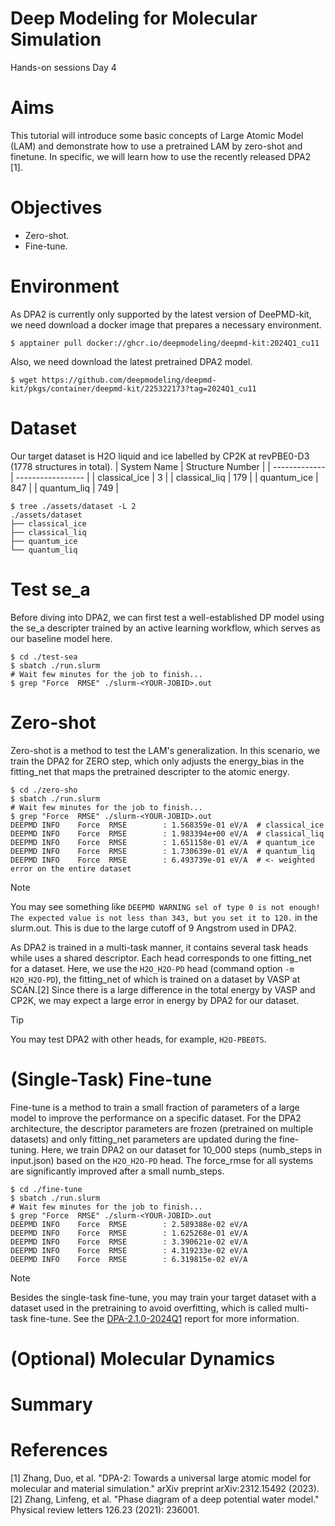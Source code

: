 # Deep Modeling for Molecular Simulation
Hands-on sessions Day 4

# Aims
This tutorial will introduce some basic concepts of Large Atomic Model (LAM) and demonstrate how to use a 
pretrained LAM by zero-shot and finetune. In specific, we will learn how to use the recently released DPA2 [1].

# Objectives
- Zero-shot.
- Fine-tune.

# Environment
As DPA2 is currently only supported by the latest version of DeePMD-kit, we need download a docker image that
prepares a necessary environment.
```
$ apptainer pull docker://ghcr.io/deepmodeling/deepmd-kit:2024Q1_cu11
```

Also, we need download the latest pretrained DPA2 model.
```
$ wget https://github.com/deepmodeling/deepmd-kit/pkgs/container/deepmd-kit/225322173?tag=2024Q1_cu11
```

# Dataset
Our target dataset is H2O liquid and ice labelled by CP2K at revPBE0-D3 (1778 structures in total).
| System Name   | Structure Number  |
| ------------- | ----------------- |
| classical_ice | 3                 |
| classical_liq | 179               |
| quantum_ice   | 847               |
| quantum_liq   | 749               |

```
$ tree ./assets/dataset -L 2
./assets/dataset
├── classical_ice
├── classical_liq
├── quantum_ice
└── quantum_liq
```

# Test se_a
Before diving into DPA2, we can first test a well-established DP model using the se_a descripter
trained by an active learning workflow, which serves as our baseline model here.
```
$ cd ./test-sea
$ sbatch ./run.slurm
# Wait few minutes for the job to finish...
$ grep "Force  RMSE" ./slurm-<YOUR-JOBID>.out
```

# Zero-shot
Zero-shot is a method to test the LAM's generalization. In this scenario, we train the DPA2 for ZERO
step, which only adjusts the energy_bias in the fitting_net that maps the pretrained descripter to the atomic energy.

```
$ cd ./zero-sho
$ sbatch ./run.slurm
# Wait few minutes for the job to finish...
$ grep "Force  RMSE" ./slurm-<YOUR-JOBID>.out
DEEPMD INFO    Force  RMSE        : 1.568359e-01 eV/A  # classical_ice
DEEPMD INFO    Force  RMSE        : 1.983394e+00 eV/A  # classical_liq
DEEPMD INFO    Force  RMSE        : 1.651158e-01 eV/A  # quantum_ice
DEEPMD INFO    Force  RMSE        : 1.730639e-01 eV/A  # quantum_liq
DEEPMD INFO    Force  RMSE        : 6.493739e-01 eV/A  # <- weighted error on the entire dataset
```

> [!NOTE]
> You may see something like `DEEPMD WARNING sel of type 0 is not enough! The expected value is not less than 343, but you set it to 120.`
> in the slurm.out. This is due to the large cutoff of 9 Angstrom used in DPA2.

As DPA2 is trained in a multi-task manner, it contains several task heads while uses a shared descriptor. 
Each head corresponds to one fitting_net for a dataset. Here, we use the `H2O_H2O-PD` head (command option `-m H2O_H2O-PD`), 
the fitting_net of which is trained on a dataset by VASP at SCAN.[2] Since there is a large difference in the total energy by VASP and CP2K,
we may expect a large error in energy by DPA2 for our dataset.

> [!TIP]
> You may test DPA2 with other heads, for example, `H2O-PBE0TS`.

# (Single-Task) Fine-tune
Fine-tune is a method to train a small fraction of parameters of a large model to improve the performance on a specific dataset.
For the DPA2 architecture, the descriptor parameters are frozen (pretrained on multiple datasets) and only fitting_net parameters
are updated during the fine-tuning.
Here, we train DPA2 on our dataset for 10_000 steps (numb_steps in input.json) based on the `H2O_H2O-PD` head.
The force_rmse for all systems are significantly improved after a small numb_steps.

```
$ cd ./fine-tune
$ sbatch ./run.slurm
# Wait few minutes for the job to finish...
$ grep "Force  RMSE" ./slurm-<YOUR-JOBID>.out
DEEPMD INFO    Force  RMSE        : 2.589388e-02 eV/A
DEEPMD INFO    Force  RMSE        : 1.625268e-01 eV/A
DEEPMD INFO    Force  RMSE        : 3.390621e-02 eV/A
DEEPMD INFO    Force  RMSE        : 4.319233e-02 eV/A
DEEPMD INFO    Force  RMSE        : 6.319815e-02 eV/A
```

> [!NOTE]
> Besides the single-task fine-tune, you may train your target dataset with a dataset used in the pretraining to avoid overfitting, which
> is called multi-task fine-tune. See the [DPA-2.1.0-2024Q1](https://www.aissquare.com/models/detail?pageType=models&name=DPA-2.1.0-2024Q1&id=244) report for more information.

# (Optional) Molecular Dynamics

# Summary

# References
[1] Zhang, Duo, et al. "DPA-2: Towards a universal large atomic model for molecular and material simulation." arXiv preprint arXiv:2312.15492 (2023).
[2] Zhang, Linfeng, et al. "Phase diagram of a deep potential water model." Physical review letters 126.23 (2021): 236001.
